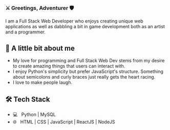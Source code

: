 ### ⚔️ Greetings, Adventurer 🛡️
I am a Full Stack Web Developer who enjoys creating unique web applications as well as dabbling a bit in game development both as an artist and a programmer.

## 📖 A little bit about me
- My love for programming and Full Stack Web Dev stems from my desire to create amazing things that users can interact with.
- I enjoy Python's simplicity but prefer JavaScript's structure. Something about semicolons and curly braces just really gets the heart racing.
- I love to make people laugh.

## 🛠 Tech Stack
- 💻 &nbsp; Python | MySQL
- 🌐 &nbsp; HTML | CSS | JavaScript | ReactJS | NodeJS

<!--
**atcriteria/atcriteria** is a ✨ _special_ ✨ repository because its `README.md` (this file) appears on your GitHub profile.

Here are some ideas to get you started:

- 🔭 I’m currently working on ...
- 🌱 I’m currently learning ...
- 👯 I’m looking to collaborate on ...
- 🤔 I’m looking for help with ...
- 💬 Ask me about ...
- 📫 How to reach me: ...
- 😄 Pronouns: ...
- ⚡ Fun fact: ...
-->
